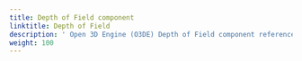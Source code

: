 ```yaml
---
title: Depth of Field component
linktitle: Depth of Field
description: ' Open 3D Engine (O3DE) Depth of Field component reference. '
weight: 100
---
```

